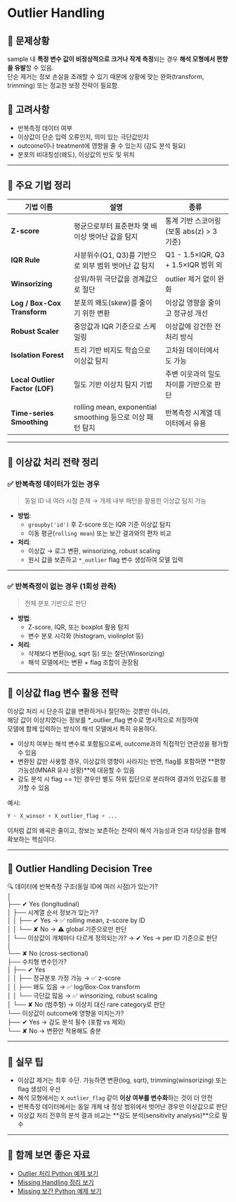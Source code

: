 # Outlier Handling

## 🎯 문제상황
sample 내 **특정 변수 값이 비정상적으로 크거나 작게 측정**되는 경우 **해석 모형에서 편향을 유발**할 수 있음.  
단순 제거는 정보 손실을 초래할 수 있기 때문에 상황에 맞는 완화(transform, trimming) 또는 정교한 보정 전략이 필요함.

## 🔎 고려사항

- 반복측정 데이터 여부
- 이상값이 단순 입력 오류인지, 의미 있는 극단값인지
- outcome이나 treatment에 영향을 줄 수 있는지 (감도 분석 필요)
- 분포의 비대칭성(왜도), 이상값의 빈도 및 위치

---

## 🧠 주요 기법 정리

| 기법 이름                   | 설명                                                      | 종류                                                  |
|----------------------------|-----------------------------------------------------------|-------------------------------------------------------|
| **Z-score**                | 평균으로부터 표준편차 몇 배 이상 벗어난 값을 탐지                             | 통계 기반 스코어링 (보통 abs(z) > 3 기준)                  |
| **IQR Rule**               | 사분위수(Q1, Q3)를 기반으로 외부 범위 벗어난 값 탐지                         | Q1 - 1.5×IQR, Q3 + 1.5×IQR 범위 외                    |
| **Winsorizing**            | 상위/하위 극단값을 경계값으로 절단                                   | outlier 제거 없이 완화                                  |
| **Log / Box-Cox Transform**| 분포의 왜도(skew)를 줄이기 위한 변환                                 | 이상값 영향을 줄이고 정규성 개선                        |
| **Robust Scaler**          | 중앙값과 IQR 기준으로 스케일링                                     | 이상값에 강건한 전처리 방식                            |
| **Isolation Forest**       | 트리 기반 비지도 학습으로 이상값 탐지                                 | 고차원 데이터에서도 가능                               |
| **Local Outlier Factor (LOF)** | 밀도 기반 이상치 탐지 기법                                           | 주변 이웃과의 밀도 차이를 기반으로 판단                  |
| **Time-series Smoothing**  | rolling mean, exponential smoothing 등으로 이상 패턴 탐지                | 반복측정 시계열 데이터에서 유용                         |

---

## 📛 이상값 처리 전략 정리

### ✅ 반복측정 데이터가 있는 경우

> 동일 ID 내 여러 시점 존재 → 개체 내부 패턴을 활용한 이상값 탐지 가능

- **방법**:
  - `groupby('id')` 후 Z-score 또는 IQR 기준 이상값 탐지
  - 이동 평균(`rolling mean`) 또는 보간 결과와의 편차 비교
- **처리**:
  - 이상값 → 로그 변환, winsorizing, robust scaling
  - 원시 값을 보존하고 `*_outlier` flag 변수 생성하여 모델 입력

---

### ✅ 반복측정이 없는 경우 (1회성 관측)

> 전체 분포 기반으로 판단

- **방법**:
  - Z-score, IQR, 또는 boxplot 활용 탐지
  - 변수 분포 시각화 (histogram, violinplot 등)
- **처리**:
  - 삭제보다 변환(log, sqrt 등) 또는 절단(Winsorizing)
  - 해석 모델에서는 변환 + flag 조합이 권장됨

---

## 📎 이상값 flag 변수 활용 전략

이상값 처리 시 단순히 값을 변환하거나 절단하는 것뿐만 아니라,  
해당 값이 이상치였다는 정보를 *_outlier_flag 변수로 명시적으로 저장하여  
모델에 함께 입력하는 방식이 해석 모델에서 특히 유용하다.  

- 이상치 여부는 해석 변수로 포함됨으로써, outcome과의 직접적인 연관성을 평가할 수 있음
- 변환된 값만 사용할 경우, 이상값의 영향이 사라지는 반면, flag를 포함하면 **편향 가능성(MNAR 유사 상황)**에 대응할 수 있음
- 감도 분석 시 flag == 1인 경우만 별도 하위 집단으로 분리하여 결과의 민감도를 평가할 수 있음

예시:
```python
Y ~ X_winsor + X_outlier_flag + ...
```

이처럼 값의 왜곡은 줄이고, 정보는 보존하는 전략이 해석 가능성과 인과 타당성을 함께 확보하는 핵심이다.

---

## 🌲 Outlier Handling Decision Tree

🔍 데이터에 반복측정 구조(동일 ID에 여러 시점)가 있는가?  
│  
├── ✔ Yes (longitudinal)  
│ ├── 시계열 순서 정보가 있는가?  
│ │ ├── ✔ Yes → ✅ rolling mean, z-score by ID  
│ │ └── ✘ No → ⚠ global 기준으로만 판단  
│ └── 이상값이 개체마다 다르게 정의되는가? → ✔ Yes → per ID 기준으로 판단  
│  
└── ✘ No (cross-sectional)  
├── 수치형 변수인가?  
│ ├── ✔ Yes  
│ │ ├── 정규분포 가정 가능 → ✅ z-score  
│ │ ├── 왜도 있음 → ✅ log/Box-Cox transform  
│ │ └── 극단값 많음 → ✅ winsorizing, robust scaling  
│ └── ✘ No (범주형) → 이상치 대신 rare category로 판단  
└── 이상값이 outcome에 영향을 미치는가?  
├── ✔ Yes → 감도 분석 필수 (포함 vs 제외)  
└── ✘ No → 변환만 적용해도 충분  


---

## 📌 실무 팁

- 이상값 제거는 최후 수단. 가능하면 변환(log, sqrt), trimming(winsorizing) 또는 flag 생성이 우선
- 해석 모형에서는 `X_outlier_flag` 같이 **이상 여부를 변수화**하는 것이 더 안전
- 반복측정 데이터에서는 동일 개체 내 정상 범위에서 벗어난 경우만 이상값으로 판단
- 이상값 처리 전후의 분석 결과 비교는 **감도 분석(sensitivity analysis)**으로 필수

---

## 🔗 함께 보면 좋은 자료

- [Outlier 처리 Python 예제 보기](./outlier_handling_example.ipynb)
- [Missing Handling 정리 보기](./missing_handling.md)
- [Missing 보간 Python 예제 보기](./missing_imputation_example.ipynb)
